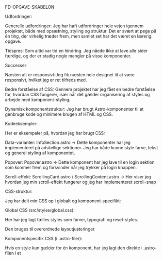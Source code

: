 FD-OPGAVE-SKABELON


Udfordringer:

Generelle udfordringer: Jeg har haft udfordringer hele vejen igennem projektet, både med opsætning, styling og struktur. Det er svært at pege på én ting, der virkelig træder frem, men samlet set har det været en lærerig opgave. 

Tidspres: Som altid var tid en hindring. Jeg nåede ikke at lave alle sider færdige, og der er stadig nogle mangler på visse komponenter.


Successer:

Næsten alt er responsivt:Jeg fik næsten hele designet til at være responsivt, hvilket jeg er ret tilfreds med.

Bedre forståelse af CSS: Gennem projektet har jeg fået en bedre forståelse for, hvordan CSS fungerer, især når det gælder organisering af styles og arbejde med komponent-styling.

Dynamisk komponentstruktur: Jeg har brugt Astro-komponenter til at genbruge kode og minimere brugen af HTML og CSS.


Kodeeksempler:

Her er eksempeler på, hvordan jeg har brugt CSS:

Data-varianter: InfoSection.astro -> Dette komponenter har jeg implementeret på adskellige sektioner. Jeg har både kunne style farve, tekst og generel styling af komponentet. 

Popover: Popover.astro -> Dette komponent har jeg lave til en login sektion som kommer frem og forsvinder når jeg trykker på login knappen. 

Scroll-effekt: ScrollingCard.astro / ScrollingContent.astro -> Her viser jeg hvordan jeg min scroll-effekt fungerer og jeg har implementeret scroll-snap


CSS-struktur:

Jeg har delt min CSS op i globalt og komponent-specifikt:

Global CSS (src/styles/global.css):

Her har jeg lagt fælles styles som farver, typografi og reset-styles.

Den bruges til overordnede layoutjusteringer.

Komponentspecifik CSS (i .astro-filer):

Hvis en style kun gælder for én komponent, har jeg lagt den direkte i .astro-filen i et <style>-tag.

På den måde påvirker det ikke resten af siden.


PS 
(Mine checkmarks på Checklist.astro vises ikke på chrome, men gør i live-server...)